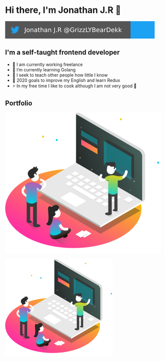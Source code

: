 # Hi there, I'm Jonathan J.R 👋


[![Twitter Follow](./follow.svg)](https://twitter.com/GrizzLYBearDekk)

## I'm a self-taught frontend developer

- 🔭 I am currently working freelance
- 🌱 I’m currently learning Golang
- 👯 I seek to teach other people how little I know
- 🥅 2020 goals to improve my English and learn Redux
- ⚡  In my free time I like to cook although I am not very good 🤣

## Portfolio

[![Portafolio](./images/portafolio.png)](https://dekklabs.github.io/portafolio/)

<img src="./images/portafolio.png" width="350"/>
